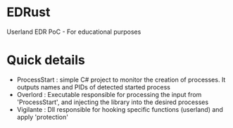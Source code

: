 # EDRust
Userland EDR PoC - For educational purposes

# Quick details
- ProcessStart : simple C# project to monitor the creation of processes. It outputs names and PIDs of detected started process
- Overlord : Executable responsible for processing the input from 'ProcessStart', and injecting the library into the desired processes
- Vigilante : Dll responsible for hooking specific functions (userland) and apply 'protection'
